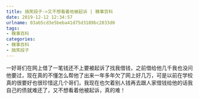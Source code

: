 ```yaml
---
title: 搞笑段子->又不想看着他被起诉 | 糗事百科
date: 2019-12-12 12:34:57
urlname: 03ab5cd3e5beba41d75d3189bc2833d0
tags: 
- 糗事百科
categories:
- 糗事百科
- 搞笑段子
---
```

一好哥们在网上借了一笔钱还不上要被起诉了找我借钱，之前借给他几千我也没问他要过，现在真的不懂怎么帮他了出来一年多年欠了网上好几万，可是以前在学校真的很要好也很珍惜这几个哥们，我现在也欠着别人钱再去跟人家借钱给他的话我自己的债就难还了，又不想看着他被起诉，真的难！


